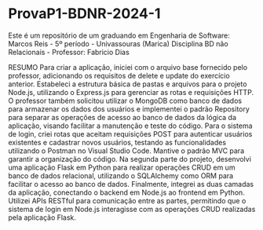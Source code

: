 # ProvaP1-BDNR-2024-1
Este é um repositório de um graduando em Engenharia de Software: Marcos Reis - 5º período - Univassouras (Marica) Disciplina BD não Relacionais - Professor: Fabricio Dias


RESUMO
Para criar a aplicação, iniciei com o arquivo base fornecido pelo professor, adicionando os requisitos de delete e update do exercício anterior. Estabeleci a estrutura básica de pastas e arquivos para o projeto Node.js, utilizando o Express.js para gerenciar as rotas e requisições HTTP. O professor também solicitou utilizar o MongoDB como banco de dados para armazenar os dados dos usuários e implementei o padrão Repository para separar as operações de acesso ao banco de dados da lógica da aplicação, visando facilitar a manutenção e teste do código. Para o sistema de login, criei rotas que aceitam requisições POST para autenticar usuários existentes e cadastrar novos usuários, testando as funcionalidades utilizando o Postman no Visual Studio Code. Mantive o padrão MVC para garantir a organização do código. Na segunda parte do projeto, desenvolvi uma aplicação Flask em Python para realizar operações CRUD em um banco de dados relacional, utilizando o SQLAlchemy como ORM para facilitar o acesso ao banco de dados. Finalmente, integrei as duas camadas da aplicação, conectando o backend em Node.js ao frontend em Python. Utilizei APIs RESTful para comunicação entre as partes, permitindo que o sistema de login em Node.js interagisse com as operações CRUD realizadas pela aplicação Flask.
